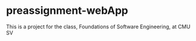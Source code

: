 # preassignment-webApp
This is a project for the class, Foundations of Software Engineering, at CMU SV
